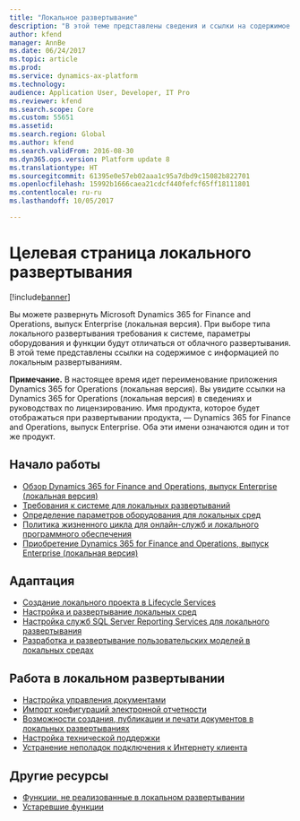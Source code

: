 ```yaml
---
title: "Локальное развертывание"
description: "В этой теме представлены сведения и ссылки на содержимое о локальных развертываниях."
author: kfend
manager: AnnBe
ms.date: 06/24/2017
ms.topic: article
ms.prod: 
ms.service: dynamics-ax-platform
ms.technology: 
audience: Application User, Developer, IT Pro
ms.reviewer: kfend
ms.search.scope: Core
ms.custom: 55651
ms.assetid: 
ms.search.region: Global
ms.author: kfend
ms.search.validFrom: 2016-08-30
ms.dyn365.ops.version: Platform update 8
ms.translationtype: HT
ms.sourcegitcommit: 61395e0e57eb02aaa1c95a7dbd9c15082b822701
ms.openlocfilehash: 15992b1666caea21cdcf440fefcf65ff18111801
ms.contentlocale: ru-ru
ms.lasthandoff: 10/05/2017

---
```

# <a name="on-premises-deployment-landing-page"></a>Целевая страница локального развертывания

[!include[banner](../includes/banner.md)]

Вы можете развернуть Microsoft Dynamics 365 for Finance and Operations, выпуск Enterprise (локальная версия). При выборе типа локального развертывания требования к системе, параметры оборудования и функции будут отличаться от облачного развертывания. В этой теме представлены ссылки на содержимое с информацией по локальным развертываниям.

**Примечание.** В настоящее время идет переименование приложения Dynamics 365 for Operations (локальная версия). Вы увидите ссылки на Dynamics 365 for Operations (локальная версия) в сведениях и руководствах по лицензированию. Имя продукта, которое будет отображаться при развертывании продукта, — Dynamics 365 for Finance and Operations, выпуск Enterprise. Оба эти имени означаются один и тот же продукт.

## <a name="get-started"></a>Начало работы
- [Обзор Dynamics 365 for Finance and Operations, выпуск Enterprise (локальная версия)](on-premises-overview.md)
- [Требования к системе для локальных развертываний](../../fin-and-ops/get-started/system-requirements-on-prem.md)
- [Определение параметров оборудования для локальных сред](../../fin-and-ops/get-started/hardware-sizing-on-premises-environments.md)
- [Политика жизненного цикла для онлайн-служб и локального программного обеспечения](../migration-upgrade/versions-update-policy.md)
- [Приобретение Dynamics 365 for Finance and Operations, выпуск Enterprise (локальная версия)](../../fin-and-ops/get-started/purchase-on-premises.md)

## <a name="onboard"></a>Адаптация
- [Создание локального проекта в Lifecycle Services](../lifecycle-services/lbd-create-lcs-on-prem-project.md)
- [Настройка и развертывание локальных сред](setup-deploy-on-premises-environments.md)
- [Настройка служб SQL Server Reporting Services для локального развертывания](../analytics/configure-ssrs-on-premises.md)
- [Разработка и развертывание пользовательских моделей в локальных средах](develop-deploy-custom-models-on-premises.md)

## <a name="work-in-your-on-premises-deployment"></a>Работа в локальном развертывании
- [Настройка управления документами](../../fin-and-ops/organization-administration/configure-document-management.md)
- [Импорт конфигураций электронной отчетности](../analytics/electronic-reporting-import-ger-configurations.md)
- [Возможности создания, публикации и печати документов в локальных развертываниях](../analytics/printing-capabilities-on-premises.md)
- [Настройка технической поддержки](../lifecycle-services/support-experience.md)
- [Устранение неполадок подключения к Интернету клиента](../user-interface/client-disconnected.md)

## <a name="other-resources"></a>Другие ресурсы
- [Функции, не реализованные в локальном развертывании](../../fin-and-ops/get-started/features-not-implemented-on-prem.md)
- [Устаревшие функции](../migration-upgrade/deprecated-features.md)
 

